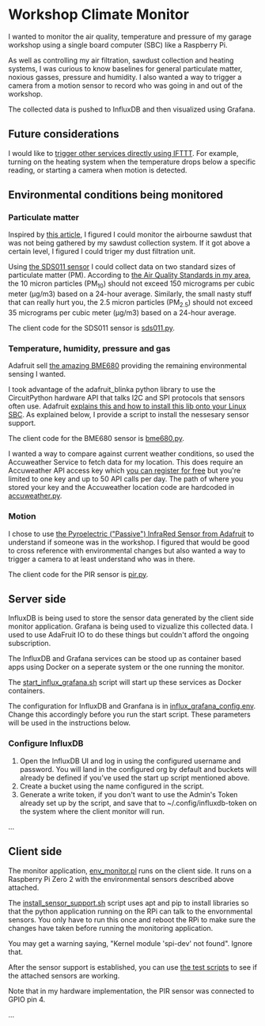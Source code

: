 # Workshop Climate Monitor

I wanted to monitor the air quality, temperature and pressure of my garage workshop using a single board computer (SBC) like a Raspberry Pi.

As well as controlling my air filtration, sawdust collection and heating systems, I was curious to know baselines for general particulate matter, noxious gasses, pressure and humidity. I also wanted a way to trigger a camera from a motion sensor to record who was going in and out of the workshop.

The collected data is pushed to InfluxDB and then visualized using Grafana.

## Future considerations

I would like to [trigger other services directly using IFTTT](https://platform.ifttt.com/docs/connect_api). For example, turning on the heating system when the temperature drops below a specific reading, or starting a camera when motion is detected.

## Environmental conditions being monitored

### Particulate matter

Inspired by [this article](https://www.raspberrypi.com/news/monitor-air-quality-with-a-raspberry-pi/), I figured I could monitor the airbourne sawdust that was not being gathered by my sawdust collection system. If it got above a certain level, I figured I could triger my dust filtration unit.

Using [the SDS011 sensor](https://microcontrollerslab.com/wp-content/uploads/2020/12/NonA-PM-SDS011-Dust-sensor-datasheet.pdf) I could collect data on two standard sizes of particulate matter (PM). According to [the Air Quality Standards in my area](https://www3.epa.gov/region1/airquality/pm-aq-standards.html), the 10 micron particles (PM<sub>10</sub>) should not exceed 150 micrograms per cubic meter (μg/m3) based on a 24-hour average. Similarly, the small nasty stuff that can really hurt you, the 2.5 micron particles (PM<sub>2.5</sub>) should not exceed 35 micrograms per cubic meter (μg/m3) based on a 24-hour average.

The client code for the SDS011 sensor is [sds011.py](client/env_monitor/sds011.py).

### Temperature, humidity, pressure and gas

Adafruit sell [the amazing BME680](https://learn.adafruit.com/adafruit-bme680-humidity-temperature-barometic-pressure-voc-gas) providing the remaining environmental sensing I wanted.

I took advantage of the adafruit_blinka python library to use the CircuitPython hardware API that talks I2C and SPI protocols that sensors often use. Adafruit [explains this and how to install this lib onto your Linux SBC](https://learn.adafruit.com/circuitpython-on-raspberrypi-linux/installing-circuitpython-on-raspberry-pi). As explained below, I provide a script to install the nessesary sensor support. 

The client code for the BME680 sensor is [bme680.py](client/env_monitor/bme680.py).

I wanted a way to compare against current weather conditions, so used the Accuweather Service to fetch data for my location. This does require an Accuweather API access key which [you can register for free](https://developer.accuweather.com) but you're limited to one key and up to 50 API calls per day. The path of where you stored your key and the Accuweather location code are hardcoded in [accuweather.py](client/env_monitor/accuweather.py).

### Motion

I chose to use [the Pyroelectric ("Passive") InfraRed Sensor from Adafruit](https://learn.adafruit.com/pir-passive-infrared-proximity-motion-sensor) to understand if someone was in the workshop. I figured that would be good to cross reference with environmental changes but also wanted a way to trigger a camera to at least understand who was in there.

The client code for the PIR sensor is [pir.py](client/env_monitor/pir.py).

## Server side

InfluxDB is being used to store the sensor data generated by the client side monitor application. Grafana is being used to vizualize this collected data. I used to use AdaFruit IO to do these things but couldn't afford the ongoing subscription.

The InfluxDB and Grafana services can be stood up as container based apps using Docker on a seperate system or the one running the monitor.

The [start_influx_grafana.sh](server/start_influx_grafana.sh) script will start up these services as Docker containers.

The configuration for InfluxDB and Granfana is in [influx_grafana_config.env](server/influx_grafana_config.env). Change this accordingly before you run the start script. These parameters will be used in the instructions below.

### Configure InfluxDB

1. Open the InfluxDB UI and log in using the configured username and password. You will land in the configured org by default and buckets will already be defined if you've used the start up script mentioned above.
2. Create a bucket using the name configured in the script.
3. Generate a write token, if you don't want to use the Admin's Token already set up by the script, and save that to ~/.config/influxdb-token on the system where the client monitor will run.

...

## Client side

The monitor application, [env_monitor.pl](client/env_monitor.py) runs on the client side. It runs on a Raspberry Pi Zero 2 with the environmental sensors described above attached.

The [install_sensor_support.sh](client/install_sensor_support.sh) script uses apt and pip to install libraries so that the python application running on the RPi can talk to the envornmental sensors. You only have to run this once and reboot the RPi to make sure the changes have taken before running the monitoring application.

You may get a warning saying, "Kernel module 'spi-dev' not found". Ignore that.

After the sensor support is established, you can use [the test scripts](/client/test/) to see if the attached sensors are working.

Note that in my hardware implementation, the PIR sensor was connected to GPIO pin 4.

...
